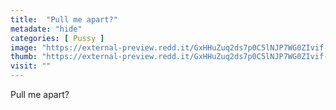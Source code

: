```yaml
---
title:  "Pull me apart?"
metadate: "hide"
categories: [ Pussy ]
image: "https://external-preview.redd.it/GxHHuZuq2ds7p0C5lNJP7WG0ZIvif-CXQ2RaWr88x_w.jpg?auto=webp&s=56f09427f30d85cc36f1418ad17bda153a38e0aa"
thumb: "https://external-preview.redd.it/GxHHuZuq2ds7p0C5lNJP7WG0ZIvif-CXQ2RaWr88x_w.jpg?width=216&crop=smart&auto=webp&s=a6b35f09c13ad7da1aa752800f69ee6dbedd0fc8"
visit: ""
---
```

Pull me apart?
